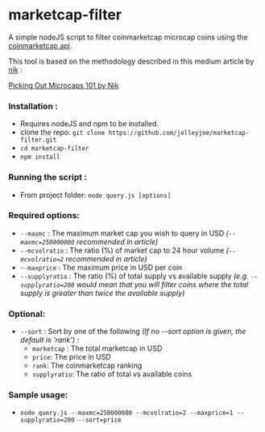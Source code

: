 # marketcap-filter

A simple nodeJS script to filter coinmarketcap microcap coins using the [coinmarketcap api](https://api.coinmarketcap.com/v1/ticker/).

This tool is based on the methodology described in this medium article by [nik](https://medium.com/@daytradernik) :

[Picking Out Microcaps 101 by Nik](https://medium.com/@daytradernik/picking-out-microcaps-101-2215a5782691)

### Installation : 
- Requires nodeJS and npm to be installed.
- clone the repo: `git clone https://github.com/jolleyjoe/marketcap-filter.git`
- `cd marketcap-filter`
- `npm install`

### Running the script :
- From project folder: `node query.js [options]`

### Required options: 
- `--maxmc` : The maximum market cap you wish to query in USD *(`--maxmc=250000000` recommended in article)*
- `--mcvolratio` : The ratio (%) of market cap to 24 hour volume *(`--mcvolratio=2` recommended in article)*
- `--maxprice` : The maximum price in USD per coin
- `--supplyratio` : The ratio (%) of total supply vs available supply *(e.g. `--supplyratio=200` would mean that you will filter coins where the total supply is greater than twice the available supply)*

### Optional: 
- `--sort` : Sort by one of the following *(If no --sort option is given, the default is 'rank')* : 
  - `marketcap` : The total marketcap in USD
  - `price`: The price in USD
  - `rank`: The coinmarketcap ranking
  - `supplyratio`: The ratio of total vs available coins
  
  
### Sample usage: 
- `node query.js --maxmc=250000000 --mcvolratio=2 --maxprice=1 --supplyratio=200 --sort=price`

